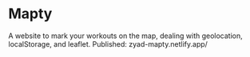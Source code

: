 # Mapty

A website to mark your workouts on the map, dealing with geolocation, localStorage, and leaflet.
Published: zyad-mapty.netlify.app/
